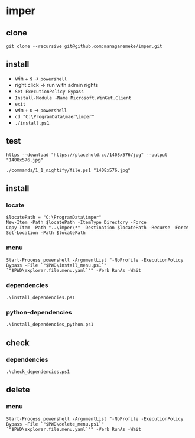 # imper

## clone

```shell
git clone --recursive git@github.com:managanemeke/imper.git
```

## install

- win + s -> `powershell`
- right click -> run with admin rights
- `Set-ExecutionPolicy Bypass`
- `Install-Module -Name Microsoft.WinGet.Client`
- `exit`
- win + s -> `powershell`
- `cd "C:\ProgramData\maer\imper"`
- `./install.ps1`

## test

```shell
https --download "https://placehold.co/1408x576/jpg" --output "1408x576.jpg"
```

```shell
./commands/1_1_nightify/file.ps1 "1408x576.jpg"
```

## install

### locate

```shell
$locatePath = "C:\ProgramData\imper"
New-Item -Path $locatePath -ItemType Directory -Force
Copy-Item -Path "..\imper\*" -Destination $locatePath -Recurse -Force
Set-Location -Path $locatePath
```

### menu

```shell
Start-Process powershell -ArgumentList "-NoProfile -ExecutionPolicy Bypass -File `"$PWD\install_menu.ps1`" `"$PWD\explorer.file.menu.yaml`"" -Verb RunAs -Wait
```

### dependencies

```shell
.\install_dependencies.ps1
```

### python-dependencies

```shell
.\install_dependencies_python.ps1
```

## check

### dependencies

```shell
.\check_dependencies.ps1
```

## delete

### menu

```shell
Start-Process powershell -ArgumentList "-NoProfile -ExecutionPolicy Bypass -File `"$PWD\delete_menu.ps1`" `"$PWD\explorer.file.menu.yaml`"" -Verb RunAs -Wait
```
